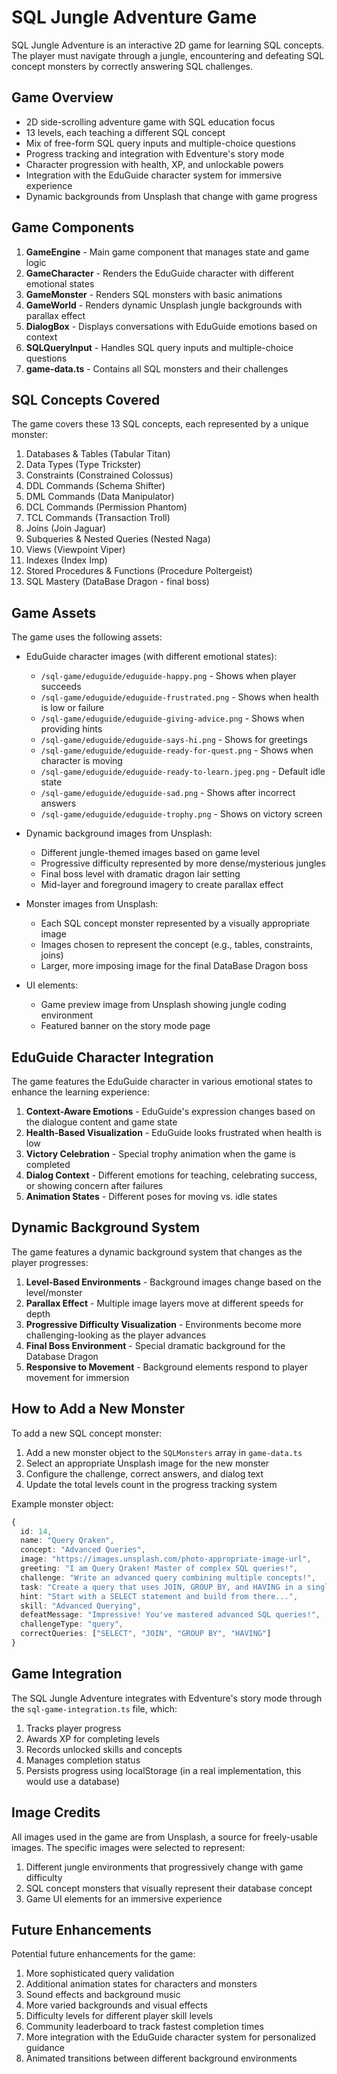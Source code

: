 # SQL Jungle Adventure Game

SQL Jungle Adventure is an interactive 2D game for learning SQL concepts. The player must navigate through a jungle, encountering and defeating SQL concept monsters by correctly answering SQL challenges.

## Game Overview

- 2D side-scrolling adventure game with SQL education focus
- 13 levels, each teaching a different SQL concept
- Mix of free-form SQL query inputs and multiple-choice questions
- Progress tracking and integration with Edventure's story mode
- Character progression with health, XP, and unlockable powers
- Integration with the EduGuide character system for immersive experience
- Dynamic backgrounds from Unsplash that change with game progress

## Game Components

1. **GameEngine** - Main game component that manages state and game logic
2. **GameCharacter** - Renders the EduGuide character with different emotional states
3. **GameMonster** - Renders SQL monsters with basic animations
4. **GameWorld** - Renders dynamic Unsplash jungle backgrounds with parallax effect
5. **DialogBox** - Displays conversations with EduGuide emotions based on context
6. **SQLQueryInput** - Handles SQL query inputs and multiple-choice questions
7. **game-data.ts** - Contains all SQL monsters and their challenges

## SQL Concepts Covered

The game covers these 13 SQL concepts, each represented by a unique monster:

1. Databases & Tables (Tabular Titan)
2. Data Types (Type Trickster)
3. Constraints (Constrained Colossus)
4. DDL Commands (Schema Shifter)
5. DML Commands (Data Manipulator)
6. DCL Commands (Permission Phantom)
7. TCL Commands (Transaction Troll)
8. Joins (Join Jaguar)
9. Subqueries & Nested Queries (Nested Naga)
10. Views (Viewpoint Viper)
11. Indexes (Index Imp)
12. Stored Procedures & Functions (Procedure Poltergeist)
13. SQL Mastery (DataBase Dragon - final boss)

## Game Assets

The game uses the following assets:

- EduGuide character images (with different emotional states):
  - `/sql-game/eduguide/eduguide-happy.png` - Shows when player succeeds
  - `/sql-game/eduguide/eduguide-frustrated.png` - Shows when health is low or failure
  - `/sql-game/eduguide/eduguide-giving-advice.png` - Shows when providing hints
  - `/sql-game/eduguide/eduguide-says-hi.png` - Shows for greetings
  - `/sql-game/eduguide/eduguide-ready-for-quest.png` - Shows when character is moving
  - `/sql-game/eduguide/eduguide-ready-to-learn.jpeg.png` - Default idle state
  - `/sql-game/eduguide/eduguide-sad.png` - Shows after incorrect answers
  - `/sql-game/eduguide/eduguide-trophy.png` - Shows on victory screen

- Dynamic background images from Unsplash:
  - Different jungle-themed images based on game level
  - Progressive difficulty represented by more dense/mysterious jungles
  - Final boss level with dramatic dragon lair setting
  - Mid-layer and foreground imagery to create parallax effect

- Monster images from Unsplash:
  - Each SQL concept monster represented by a visually appropriate image
  - Images chosen to represent the concept (e.g., tables, constraints, joins)
  - Larger, more imposing image for the final DataBase Dragon boss

- UI elements:
  - Game preview image from Unsplash showing jungle coding environment
  - Featured banner on the story mode page 

## EduGuide Character Integration

The game features the EduGuide character in various emotional states to enhance the learning experience:

1. **Context-Aware Emotions** - EduGuide's expression changes based on the dialogue content and game state
2. **Health-Based Visualization** - EduGuide looks frustrated when health is low
3. **Victory Celebration** - Special trophy animation when the game is completed
4. **Dialog Context** - Different emotions for teaching, celebrating success, or showing concern after failures
5. **Animation States** - Different poses for moving vs. idle states

## Dynamic Background System

The game features a dynamic background system that changes as the player progresses:

1. **Level-Based Environments** - Background images change based on the level/monster
2. **Parallax Effect** - Multiple image layers move at different speeds for depth
3. **Progressive Difficulty Visualization** - Environments become more challenging-looking as the player advances
4. **Final Boss Environment** - Special dramatic background for the Database Dragon
5. **Responsive to Movement** - Background elements respond to player movement for immersion

## How to Add a New Monster

To add a new SQL concept monster:

1. Add a new monster object to the `SQLMonsters` array in `game-data.ts`
2. Select an appropriate Unsplash image for the new monster
3. Configure the challenge, correct answers, and dialog text
4. Update the total levels count in the progress tracking system

Example monster object:

```typescript
{
  id: 14,
  name: "Query Qraken",
  concept: "Advanced Queries",
  image: "https://images.unsplash.com/photo-appropriate-image-url",
  greeting: "I am Query Qraken! Master of complex SQL queries!",
  challenge: "Write an advanced query combining multiple concepts!",
  task: "Create a query that uses JOIN, GROUP BY, and HAVING in a single statement",
  hint: "Start with a SELECT statement and build from there...",
  skill: "Advanced Querying",
  defeatMessage: "Impressive! You've mastered advanced SQL queries!",
  challengeType: "query",
  correctQueries: ["SELECT", "JOIN", "GROUP BY", "HAVING"]
}
```

## Game Integration

The SQL Jungle Adventure integrates with Edventure's story mode through the `sql-game-integration.ts` file, which:

1. Tracks player progress
2. Awards XP for completing levels
3. Records unlocked skills and concepts
4. Manages completion status
5. Persists progress using localStorage (in a real implementation, this would use a database)

## Image Credits

All images used in the game are from Unsplash, a source for freely-usable images. The specific images were selected to represent:

1. Different jungle environments that progressively change with game difficulty
2. SQL concept monsters that visually represent their database concept
3. Game UI elements for an immersive experience

## Future Enhancements

Potential future enhancements for the game:

1. More sophisticated query validation
2. Additional animation states for characters and monsters
3. Sound effects and background music
4. More varied backgrounds and visual effects
5. Difficulty levels for different player skill levels
6. Community leaderboard to track fastest completion times
7. More integration with the EduGuide character system for personalized guidance 
8. Animated transitions between different background environments 